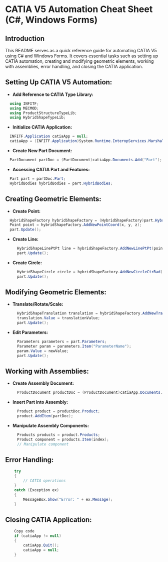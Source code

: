 # CATIA V5 Automation Cheat Sheet (C#, Windows Forms)

## Introduction

This README serves as a quick reference guide for automating CATIA V5 using C# and Windows Forms. It covers essential tasks such as setting up CATIA automation, creating and modifying geometric elements, working with assemblies, error handling, and closing the CATIA application.

## Setting Up CATIA V5 Automation:

- **Add Reference to CATIA Type Library:**
```csharp
  using INFITF;
  using MECMOD;
  using ProductStructureTypeLib;
  using HybridShapeTypeLib;
```

- **Initialize CATIA Application:**
```csharp
  INFITF.Application catiaApp = null;
  catiaApp = (INFITF.Application)System.Runtime.InteropServices.Marshal.GetActiveObject("CATIA.Application");
```

- **Create New Part Document:**
```csharp
  PartDocument partDoc = (PartDocument)catiaApp.Documents.Add("Part");
```

- **Accessing CATIA Part and Features:**
```csharp
  Part part = partDoc.Part;
  HybridBodies hybridBodies = part.HybridBodies;
```

## Creating Geometric Elements:

- **Create Point:**
```csharp
  HybridShapeFactory hybridShapeFactory = (HybridShapeFactory)part.HybridShapeFactory;
  Point point = hybridShapeFactory.AddNewPointCoord(x, y, z);
  part.Update();
```

- **Create Line:**
  ```csharp
    HybridShapeLinePtPt line = hybridShapeFactory.AddNewLinePtPt(point1, point2);
    part.Update();
  ```

- **Create Circle:**
  ```csharp
    HybridShapeCircle circle = hybridShapeFactory.AddNewCircleCtrRad(pointCenter, normal, radius);
    part.Update();
  ```

## Modifying Geometric Elements:

- **Translate/Rotate/Scale:**
  ```csharp
    HybridShapeTranslation translation = hybridShapeFactory.AddNewTranslation(line, translationVector);
    translation.Value = translationValue;
    part.Update();
  ```

- **Edit Parameters:**
  ```csharp
    Parameters parameters = part.Parameters;
    Parameter param = parameters.Item("ParameterName");
    param.Value = newValue;
    part.Update();
  ```

## Working with Assemblies:

- **Create Assembly Document:**
  ```csharp
    ProductDocument productDoc = (ProductDocument)catiaApp.Documents.Add("Product");
  ```

- **Insert Part into Assembly:**
  ```csharp
    Product product = productDoc.Product;
    product.AddItem(partDoc);
  ```

- **Manipulate Assembly Components:**
  ```csharp
    Products products = product.Products;
    Product component = products.Item(index);
    // Manipulate component
  ```

## Error Handling:

```csharp
    try
    {
        // CATIA operations
    }
    catch (Exception ex)
    {
        MessageBox.Show("Error: " + ex.Message);
    }
```

## Closing CATIA Application:
```csharp
    Copy code
    if (catiaApp != null)
    {
        catiaApp.Quit();
        catiaApp = null;
    }
```
